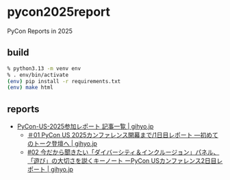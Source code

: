 # pycon2025report

PyCon Reports in 2025

## build

```bash
% python3.13 -m venv env
% . env/bin/activate
(env) pip install -r requirements.txt
(env) make html
```

## reports

* [PyCon-US-2025参加レポート 記事一覧 | gihyo.jp](https://gihyo.jp/list/group/PyCon-US-2025%E5%8F%82%E5%8A%A0%E3%83%AC%E3%83%9D%E3%83%BC%E3%83%88#rt:/article/2025/06/pycon-us-2025-02)
  * [＃01 PyCon US 2025カンファレンス開幕まで/1日目レポート ―初めてのトーク登壇へ | gihyo.jp](https://gihyo.jp/article/2025/06/pycon-us-2025-01)
  * [#02 今だから聞きたい「ダイバーシティ＆インクルージョン」パネル、「遊び」の大切さを説くキーノート ーPyCon USカンファレンス2日目レポート | gihyo.jp](https://gihyo.jp/article/2025/06/pycon-us-2025-02)
